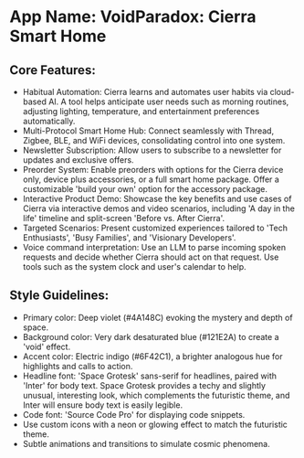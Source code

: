 # **App Name**: VoidParadox: Cierra Smart Home

## Core Features:

- Habitual Automation: Cierra learns and automates user habits via cloud-based AI. A tool helps anticipate user needs such as morning routines, adjusting lighting, temperature, and entertainment preferences automatically. 
- Multi-Protocol Smart Home Hub: Connect seamlessly with Thread, Zigbee, BLE, and WiFi devices, consolidating control into one system.
- Newsletter Subscription: Allow users to subscribe to a newsletter for updates and exclusive offers.
- Preorder System: Enable preorders with options for the Cierra device only, device plus accessories, or a full smart home package. Offer a customizable 'build your own' option for the accessory package.
- Interactive Product Demo: Showcase the key benefits and use cases of Cierra via interactive demos and video scenarios, including 'A day in the life' timeline and split-screen 'Before vs. After Cierra'.
- Targeted Scenarios: Present customized experiences tailored to 'Tech Enthusiasts', 'Busy Families', and 'Visionary Developers'.
- Voice command interpretation: Use an LLM to parse incoming spoken requests and decide whether Cierra should act on that request. Use tools such as the system clock and user's calendar to help.

## Style Guidelines:

- Primary color: Deep violet (#4A148C) evoking the mystery and depth of space.
- Background color: Very dark desaturated blue (#121E2A) to create a 'void' effect.
- Accent color: Electric indigo (#6F42C1), a brighter analogous hue for highlights and calls to action.
- Headline font: 'Space Grotesk' sans-serif for headlines, paired with 'Inter' for body text. Space Grotesk provides a techy and slightly unusual, interesting look, which complements the futuristic theme, and Inter will ensure body text is easily legible. 
- Code font: 'Source Code Pro' for displaying code snippets.
- Use custom icons with a neon or glowing effect to match the futuristic theme.
- Subtle animations and transitions to simulate cosmic phenomena.